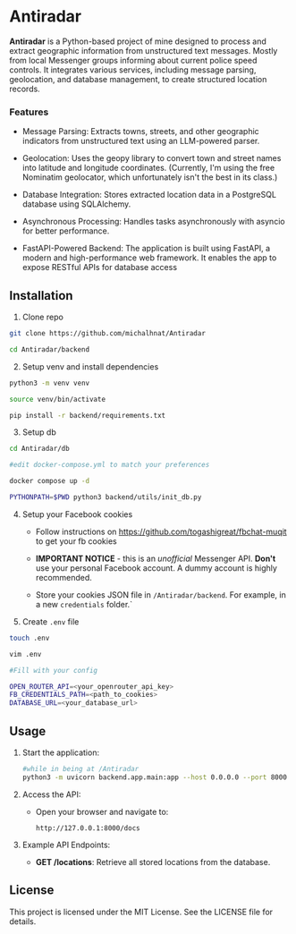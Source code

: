 # Antiradar

**Antiradar** is a Python-based project of mine designed to process and extract geographic information from unstructured text messages. Mostly from local Messenger groups informing about current police speed controls. It integrates various services, including message parsing, geolocation, and database management, to create structured location records.

### Features
* Message Parsing: Extracts towns, streets, and other geographic indicators from unstructured text using an LLM-powered parser.

* Geolocation: Uses the geopy library to convert town and street names into latitude and longitude coordinates. (Currently, I'm using the free Nominatim geolocator, which unfortunately isn't the best in its class.)

* Database Integration: Stores extracted location data in a PostgreSQL database using SQLAlchemy.

* Asynchronous Processing: Handles tasks asynchronously with asyncio for better performance.

* FastAPI-Powered Backend: The application is built using FastAPI, a modern and high-performance web framework. It enables the app to expose RESTful APIs for database access

## Installation

1. Clone repo
```sh
git clone https://github.com/michalhnat/Antiradar

cd Antiradar/backend
```

2. Setup venv and install dependencies
```sh
python3 -m venv venv

source venv/bin/activate

pip install -r backend/requirements.txt
```
3. Setup db
```sh
cd Antiradar/db

#edit docker-compose.yml to match your preferences

docker compose up -d

PYTHONPATH=$PWD python3 backend/utils/init_db.py
```

4. Setup your Facebook cookies
    - Follow instructions on https://github.com/togashigreat/fbchat-muqit to get your fb cookies

    - **IMPORTANT NOTICE** - this is an *unofficial* Messenger API. **Don't** use your personal Facebook account. A dummy account is highly recommended.

    - Store your cookies JSON file in `/Antiradar/backend`. For example, in a new `credentials` folder.`

5. Create `.env` file
```sh
touch .env

vim .env

#Fill with your config

OPEN_ROUTER_API=<your_openrouter_api_key>
FB_CREDENTIALS_PATH=<path_to_cookies>
DATABASE_URL=<your_database_url>
```

## Usage

1. Start the application:
   ```sh
   #while in being at /Antiradar
   python3 -m uvicorn backend.app.main:app --host 0.0.0.0 --port 8000
   ```

2. Access the API:
   - Open your browser and navigate to:
     ```
     http://127.0.0.1:8000/docs
     ```


3. Example API Endpoints:
   - **GET /locations**: Retrieve all stored locations from the database.

## License
This project is licensed under the MIT License. See the LICENSE file for details.